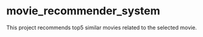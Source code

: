 # movie_recommender_system
This project recommends top5 similar movies related to the selected movie.
